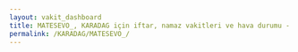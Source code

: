 ```yaml
---
layout: vakit_dashboard
title: MATESEVO_, KARADAG için iftar, namaz vakitleri ve hava durumu - ilçe/eyalet seç
permalink: /KARADAG/MATESEVO_/
---
```


<script type="text/javascript">
  var GLOBAL_COUNTRY = 'KARADAG';
  var GLOBAL_CITY = 'MATESEVO_';
  var GLOBAL_STATE = '';
  var lat = 72;
  var lon = 21;
</script>

